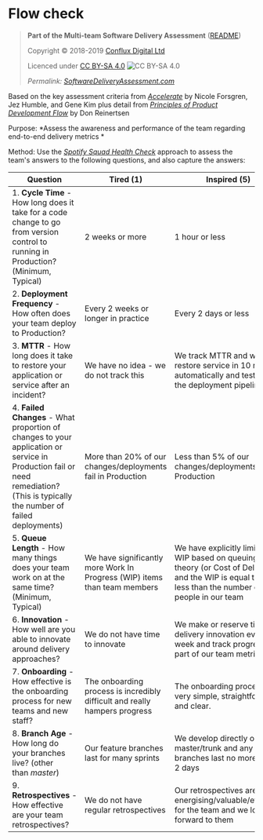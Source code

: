 # Flow check

> **Part of the Multi-team Software Delivery Assessment** ([README](README.md))
> 
> Copyright © 2018-2019 [Conflux Digital Ltd](https://confluxdigital.net/)
> 
> Licenced under [CC BY-SA 4.0](https://creativecommons.org/licenses/by-sa/4.0/) ![CC BY-SA 4.0](https://licensebuttons.net/l/by-sa/3.0/88x31.png)
>
> _Permalink: [SoftwareDeliveryAssessment.com](http://SoftwareDeliveryAssessment.com/)_ 

Based on the key assessment criteria from [*Accelerate*](https://wordery.com/accelerate-nicole-forsgren-phd-9781942788331) by Nicole Forsgren, Jez Humble, and Gene Kim plus detail from [*Principles of Product Development Flow*](https://wordery.com/the-principles-of-product-development-flow-donald-g-reinertsen-9781935401001) by Don Reinertsen

Purpose: *Assess the awareness and performance of the team regarding end-to-end delivery metrics *

Method: Use the [*Spotify Squad Health Check*](https://labs.spotify.com/2014/09/16/squad-health-check-model/) approach to assess the team's answers to the following questions, and also
capture the answers:

| **Question**                                                                                                                                                                    | **Tired (1)**                                                              | **Inspired (5)**                                                                                                                                    |
| ------------------------------------------------------------------------------------------------------------------------------------------------------------------------------- | -------------------------------------------------------------------------- | --------------------------------------------------------------------------------------------------------------------------------------------------- |
| 1\. **Cycle Time** - How long does it take for a code change to go from version control to running in Production? (Minimum, Typical)                                            | 2 weeks or more                                                            | 1 hour or less                                                                                                                                      |
| 2\. **Deployment Frequency** - How often does your team deploy to Production?                                                                                                   | Every 2 weeks or longer in practice                                        | Every 2 days or less                                                                                                                                |
| 3\. **MTTR** - How long does it take to restore your application or service after an incident?                                                                                  | We have no idea - we do not track this                                     | We track MTTR and we restore service in 10 mins automatically and test this in the deployment pipeline                                              |
| 4\. **Failed Changes** - What proportion of changes to your application or service in Production fail or need remediation? (This is typically the number of failed deployments) | More than 20% of our changes/deployments fail in Production                | Less than 5% of our changes/deployments fail in Production                                                                                          |
| 5\. **Queue Length** - How many things does your team work on at the same time? (Minimum, Typical)                                                                              | We have significantly more Work In Progress (WIP) items than team members  | We have explicitly limited our WIP based on queuing theory (or Cost of Delay) and the WIP is equal to or less than the number of people in our team |
| 6\. **Innovation** - How well are you able to innovate around delivery approaches?                                                                                              | We do not have time to innovate                                            | We make or reserve time for delivery innovation every week and track progress as part of our team metrics                                           |
| 7\. **Onboarding** - How effective is the onboarding process for new teams and new staff?                                                                                       | The onboarding process is incredibly difficult and really hampers progress | The onboarding process is very simple, straightforward, and clear.                                                                                  |
| 8\. **Branch Age** - How long do your branches live? (other than *master*)                                                                                                      | Our feature branches last for many sprints                                 | We develop directly on master/trunk and any feature branches last no more then 2 days                                                               |
| 9\. **Retrospectives** - How effective are your team retrospectives?                                                                                                            | We do not have regular retrospectives                                      | Our retrospectives are really energising/valuable/effective for the team and we look forward to them                                                |

